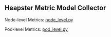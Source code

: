 ## Heapster Metric Model Collector

Node-level Metrics: [node_level.py](https://github.com/SimonGavinsL/Heapster-Statistics-Collection/blob/master/node_level.py)

Pod-level Metrics: [pod_level.py](https://github.com/SimonGavinsL/Heapster-Statistics-Collection/blob/master/pod_level.py)